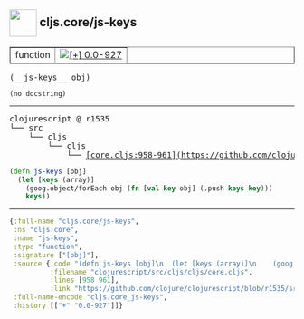 ## <img width="48px" valign="middle" src="http://i.imgur.com/Hi20huC.png"> cljs.core/js-keys

 <table border="1">
<tr>
<td>function</td>
<td><a href="https://github.com/cljsinfo/api-refs/tree/0.0-927"><img valign="middle" alt="[+] 0.0-927" src="https://img.shields.io/badge/+-0.0--927-lightgrey.svg"></a> </td>
</tr>
</table>

 <samp>
(__js-keys__ obj)<br>
</samp>

```
(no docstring)
```

---

 <pre>
clojurescript @ r1535
└── src
    └── cljs
        └── cljs
            └── <ins>[core.cljs:958-961](https://github.com/clojure/clojurescript/blob/r1535/src/cljs/cljs/core.cljs#L958-L961)</ins>
</pre>

```clj
(defn js-keys [obj]
  (let [keys (array)]
    (goog.object/forEach obj (fn [val key obj] (.push keys key)))
    keys))
```


---

```clj
{:full-name "cljs.core/js-keys",
 :ns "cljs.core",
 :name "js-keys",
 :type "function",
 :signature ["[obj]"],
 :source {:code "(defn js-keys [obj]\n  (let [keys (array)]\n    (goog.object/forEach obj (fn [val key obj] (.push keys key)))\n    keys))",
          :filename "clojurescript/src/cljs/cljs/core.cljs",
          :lines [958 961],
          :link "https://github.com/clojure/clojurescript/blob/r1535/src/cljs/cljs/core.cljs#L958-L961"},
 :full-name-encode "cljs.core_js-keys",
 :history [["+" "0.0-927"]]}

```
